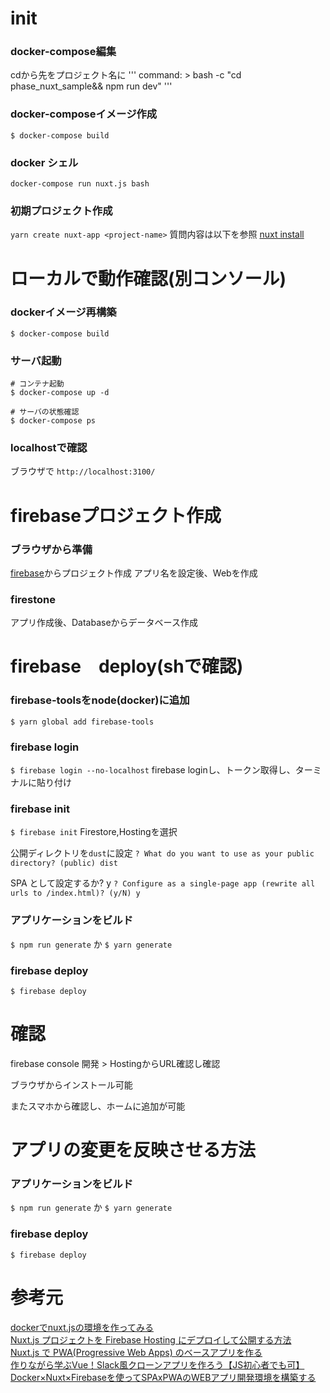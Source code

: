 
# init
### docker-compose編集
cdから先をプロジェクト名に
'''
    command: >
      bash -c "cd phase_nuxt_sample&&
      npm run dev"
'''

### docker-composeイメージ作成
`$ docker-compose build`

### docker シェル
`docker-compose run nuxt.js bash`

### 初期プロジェクト作成
`yarn create nuxt-app <project-name>`
質問内容は以下を参照
[nuxt install](https://ja.nuxtjs.org/guide/installation/)

# ローカルで動作確認(別コンソール)
### dockerイメージ再構築
`$ docker-compose build`

### サーバ起動
```
# コンテナ起動
$ docker-compose up -d

# サーバの状態確認
$ docker-compose ps
```

### localhostで確認
ブラウザで
`http://localhost:3100/`


# firebaseプロジェクト作成
### ブラウザから準備
[firebase](https://firebase.google.com/?hl=ja)からプロジェクト作成
アプリ名を設定後、Webを作成

### firestone
アプリ作成後、Databaseからデータベース作成

# firebase　deploy(shで確認)
### firebase-toolsをnode(docker)に追加
`$ yarn global add firebase-tools`

### firebase login 
`$ firebase login --no-localhost`
firebase loginし、トークン取得し、ターミナルに貼り付け

### firebase init 
`$ firebase init`
Firestore,Hostingを選択

公開ディレクトリを`dust`に設定
`? What do you want to use as your public directory? (public) dist`

SPA として設定するか? y
`? Configure as a single-page app (rewrite all urls to /index.html)? (y/N) y`

### アプリケーションをビルド
`$ npm run generate`
か
`$ yarn generate`

### firebase deploy
`$ firebase deploy`

# 確認
firebase console
開発 > HostingからURL確認し確認

ブラウザからインストール可能

またスマホから確認し、ホームに追加が可能

# アプリの変更を反映させる方法
### アプリケーションをビルド
`$ npm run generate`
か
`$ yarn generate`

### firebase deploy
`$ firebase deploy`

# 参考元
[dockerでnuxt.jsの環境を作ってみる](https://qiita.com/reflet/items/e7c33f84ab43ab237ee4)<br>
[Nuxt.js プロジェクトを Firebase Hosting にデプロイして公開する方法](https://upd.world/nuxtjs-deploy-firebase-hosting/)<br>
[Nuxt.js で PWA(Progressive Web Apps) のベースアプリを作る](https://riotz.works/articles/lulzneko/2019/05/09/develop-base-app-for-pwa-with-nuxtjs/)<br>
[作りながら学ぶVue！Slack風クローンアプリを作ろう【JS初心者でも可】](https://note.com/cohki0305/n/ne21cd96137ec)<br>
[Docker×Nuxt×Firebaseを使ってSPAxPWAのWEBアプリ開発環境を構築する](https://www.bravesoft.co.jp/blog/archives/3942)
